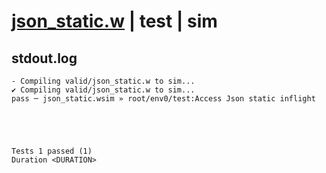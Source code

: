# [json_static.w](../../../../examples/tests/valid/json_static.w) | test | sim

## stdout.log
```log
- Compiling valid/json_static.w to sim...
✔ Compiling valid/json_static.w to sim...
pass ─ json_static.wsim » root/env0/test:Access Json static inflight
 




Tests 1 passed (1) 
Duration <DURATION>

```


